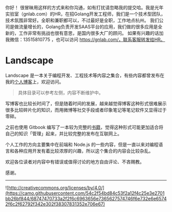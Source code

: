 你好！
很冒昧用这样的方式来和你沟通，如有打扰请忽略我的提交哈。我是光年实验室（gnlab.com）的HR，在招Golang开发工程师，我们是一个技术型团队，技术氛围非常好。全职和兼职都可以，不过最好是全职，工作地点杭州。
我们公司是做流量增长的，Golang负责开发SAAS平台的应用，我们做的很多应用是全新的，工作非常有挑战也很有意思，是国内很多大厂的顾问。
如果有兴趣的话加我微信：13515810775  ，也可以访问 https://gnlab.com/，联系客服转发给HR。
# Landscape

Landscape 是一本关于编程开发、工程技术等内容之集合，有些内容都曾发布在我的[个人博客](http://blog.fantasy.codes)上，欢迎访问。

> 具体目录可以参考左侧，内容不断维护中。

写博客也比较长时间了，但是随着时间的发展，越来越觉得博客这种形式很难展示很多比较碎片化的知识，而用微博等社交手段或者印象笔记等笔记软件又显得过于零碎。

之前也使用 Gitbook 编写了一本较为完整的[书籍](https://www.gitbook.com/book/sfantasy/node-in-action/details)，觉得这种形式可能更加适合将自己的知识「管理」起来，并比较完整的发布在互联网上。

个人工作的方向主要集中在前端和 Node.js 的一些内容，但是一直以来对编程语言和各种应用开发有着比较浓厚的兴趣，所以这个集合的内容会比较杂乱。

欢迎各位读者对内容中有错误或值得讨论的地方自由评论、不吝赐教。

感谢。

---

![http://creativecommons.org/licenses/by/4.0/](https://camo.githubusercontent.com/54c2f54bd84c53f2a12f4c25e3e2701bb26bf844/68747470733a2f2f6c6963656e7365627574746f6e732e6e65742f6c2f62792f342e302f38307831352e706e67)
